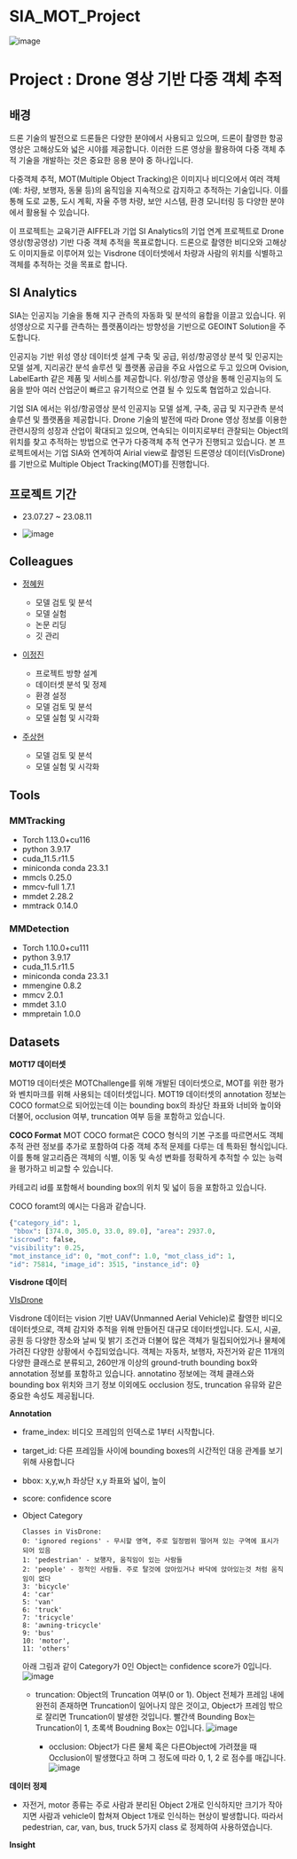 # SIA_MOT_Project

![image](https://github.com/heawonjeong/SIA_MOT_Project/assets/126838460/8ab15bbd-e3c5-46e4-9b88-2f22428fda07)

# Project : Drone 영상 기반 다중 객체 추적


## 배경

드론 기술의 발전으로 드론들은 다양한 분야에서 사용되고 있으며, 드론이 촬영한 항공 영상은 고해상도와 넓은 시야를 제공합니다. 이러한 드론 영상을 활용하여 다중 객체 추적 기술을 개발하는 것은 중요한 응용 분야 중 하나입니다.

다중객체 추적, MOT(Multiple Object Tracking)은 이미지나 비디오에서 여러 객체(예: 차량, 보행자, 동물 등)의 움직임을 지속적으로 감지하고 추적하는 기술입니다. 이를 통해 도로 교통, 도시 계획, 자율 주행 차량, 보안 시스템, 환경 모니터링 등 다양한 분야에서 활용될 수 있습니다.

이 프로젝트는 교육기관 AIFFEL과 기업 SI Analytics의 기업 연계 프로젝트로
Drone영상(항공영상) 기반 다중 객체 추적을 목표로합니다.
드론으로 촬영한 비디오와 고해상도 이미지들로 이루어져 있는 Visdrone 데이터셋에서
차량과 사람의 위치를 식별하고 객체를 추적하는 것을 목표로 합니다.



## SI Analytics

SIA는 인공지능 기술을 통해 지구 관측의 자동화 및 분석의 융합을 이끌고 있습니다. 위성영상으로 지구를 관측하는 플랫폼이라는 방향성을 기반으로 GEOINT Solution을 주도합니다.

인공지능 기반 위성 영상 데이터셋 설계 구축 및 공급, 위성/항공영상 분석 및 인공지는 모델 설계, 지리공간 분석 솔루션 및 플랫폼 공급을 주요 사업으로 두고 있으며 Ovision, LabelEarth 같은 제품 및 서비스를 제공합니다.  위성/항공 영상을 통해  인공지능의 도움을 받아 여러 산업군이 빠르고 유기적으로 연결 될 수 있도록 협업하고 있습니다.

기업 SIA 에서는 위성/항공영상 분석 인공지능 모델 설계, 구축, 공급 및 지구관측 분석 솔루션 및 플랫폼을 제공합니다. Drone 기술의 발전에 따라 Drone 영상 정보를 이용한 관련시장의 성장과 산업이 확대되고 있으며, 연속되는 이미지로부터 관찰되는 Object의 위치를 찾고 추적하는 방법으로 연구가 다중객체 추적 연구가 진행되고 있습니다. 본 프로젝트에서는 기업 SIA와 연계하여 Airial view로 촬영된 드론영상 데이터(VisDrone)를 기반으로 Multiple Object Tracking(MOT)를 진행합니다.

## 프로젝트 기간
- 23.07.27 ~ 23.08.11

- ![image](https://github.com/heawonjeong/SIA_MOT_Project/assets/126838460/ccf92cab-4a2e-4956-b1b8-76d9e884ace5)


## Colleagues
- [정혜원](https://github.com/heawonjeong)
    - 모델 검토 및 분석
    - 모델 실험
    - 논문 리딩
    - 깃 관리
- [이정진](https://github.com/jjlee6496)
    - 프로젝트 방향 설계
    - 데이터셋 분석 및 정제
    - 환경 설정
    - 모델 검토 및 분석
    - 모델 실험 및 시각화

- [주상현](https://github.com/SangHyun014)
    - 모델 검토 및 분석
    - 모델 실험 및 시각화


## Tools

### MMTracking

- Torch 1.13.0+cu116
- python 3.9.17
- cuda_11.5.r11.5
- miniconda conda 23.3.1
- mmcls 0.25.0
- mmcv-full 1.7.1
- mmdet 2.28.2
- mmtrack 0.14.0

### MMDetection

- Torch 1.10.0+cu111
- python 3.9.17
- cuda_11.5.r11.5
- miniconda conda 23.3.1
- mmengine 0.8.2
- mmcv 2.0.1
- mmdet 3.1.0
- mmpretain 1.0.0


## Datasets

**MOT17 데이터셋**

MOT19 데이터셋은 MOTChallenge를 위해 개발된 데이터셋으로, MOT를 위한 평가와 벤치마크를 위해 사용되는 데이터셋입니다. MOT19 데이터셋의 annotation 정보는 COCO format으로 되어있는데 이는 bounding box의 좌상단 좌표와 너비와 높이와 더불어, occlusion 여부, truncation 여부 등을 포함하고 있습니다.

**COCO Format**
MOT COCO format은 COCO 형식의 기본 구조를 따르면서도 객체 추적 관련 정보를 추가로 포함하여 다중 객체 추적 문제를 다루는 데 특화된 형식입니다. 이를 통해 알고리즘은 객체의 식별, 이동 및 속성 변화를 정확하게 추적할 수 있는 능력을 평가하고 비교할 수 있습니다.

카테고리 id를 포함해서 bounding box의 위치 및 넓이 등을 포함하고 있습니다.

COCO foramt의 예시는 다음과 같습니다.

```python
{"category_id": 1,
 "bbox": [374.0, 305.0, 33.0, 89.0], "area": 2937.0,
"iscrowd": false,
"visibility": 0.25,
"mot_instance_id": 0, "mot_conf": 1.0, "mot_class_id": 1,
"id": 75814, "image_id": 3515, "instance_id": 0}

```

**Visdrone 데이터**

[VIsDrone](https://github.com/VisDrone/VisDrone-Dataset)

Visdrone  데이터는 vision 기반 UAV(Unmanned Aerial Vehicle)로 촬영한 비디오 데이터셋으로, 객체 감지와 추적을 위해 만들어진 대규모 데이터셋입니다.  도시, 시골, 공원 등 다양한 장소와 날씨 및 밝기 조건과 더불어 많은 객체가 밀집되어있거나 물체에 가려진 다양한 상황에서 수집되었습니다. 객체는 자동차, 보행자, 자전거와 같은 11개의 다양한 클래스로 분류되고, 260만개 이상의 ground-truth bounding box와 annotation 정보를 포함하고 있습니다. annotatino 정보에는 객체 클래스와 bounding box 위치와 크기 정보 이외에도 occlusion 정도, truncation 유뮤와 같은 중요한 속성도 제공됩니다.


**Annotation**

- frame_index: 비디오 프레임의 인덱스로 1부터 시작합니다.
- target_id: 다른 프레임들 사이에 bounding boxes의 시간적인 대응 관계를 보기 위해 사용합니다
- bbox: x,y,w,h 좌상단 x,y 좌표와 넓이, 높이
- score: confidence score
- Object Category
    
    ```
    Classes in VisDrone:
    0: 'ignored regions' - 무시할 영역, 주로 일정범위 떨어져 있는 구역에 표시가 되어 있음
    1: 'pedestrian' - 보행자, 움직임이 있는 사람들
    2: 'people' - 정적인 사람들. 주로 탈것에 앉아있거나 바닥에 앉아있는것 처럼 움직임이 없다
    3: 'bicycle'
    4: 'car'
    5: 'van'
    6: 'truck'
    7: 'tricycle'
    8: 'awning-tricycle'
    9: 'bus'
    10: 'motor',
    11: 'others'
    ```

    아래 그림과 같이 Category가 0인 Object는 confidence score가 0입니다.
  ![image](https://github.com/heawonjeong/SIA_MOT_Project/assets/126838460/29308b11-012d-4c08-8873-f93f7b874bba)

  - truncation: Object의 Truncation 여부(0 or 1). Object 전체가 프레임 내에 완전히 존재하면 Truncation이 일어나지 않은 것이고, Object가 프레임 밖으로 잘리면 Truncation이 발생한 것입니다. 빨간색 Bounding Box는 Truncation이 1, 초록색 Boudning Box는 0입니다. 
    ![image](https://github.com/heawonjeong/SIA_MOT_Project/assets/126838460/09019b19-aa7f-4c26-bfda-f430c16ec3b7)

    - occlusion: Object가 다른 물체 혹은 다른Object에 가려졌을 때 Occlusion이 발생했다고 하며 그 정도에 따라 0, 1, 2 로 점수를 매깁니다.
      ![image](https://github.com/heawonjeong/SIA_MOT_Project/assets/126838460/7261f393-a9a2-4f63-a99c-7aa388cb1935)


**데이터 정제**
- 자전거, motor 종류는 주로 사람과 분리된 Object 2개로 인식하지만 크기가 작아지면 사람과 vehicle이 합쳐져 Object 1개로 인식하는 현상이 발생합니다. 따라서 pedestrian, car, van, bus, truck 5가지 class 로 정제하여 사용하였습니다.

**Insight**



